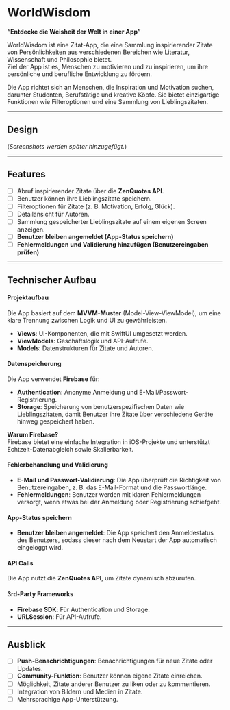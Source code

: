 # WorldWisdom

**“Entdecke die Weisheit der Welt in einer App”**

WorldWisdom ist eine Zitat-App, die eine Sammlung inspirierender Zitate von Persönlichkeiten aus verschiedenen Bereichen wie Literatur, Wissenschaft und Philosophie bietet.  
Ziel der App ist es, Menschen zu motivieren und zu inspirieren, um ihre persönliche und berufliche Entwicklung zu fördern.  

Die App richtet sich an Menschen, die Inspiration und Motivation suchen, darunter Studenten, Berufstätige und kreative Köpfe. Sie bietet einzigartige Funktionen wie Filteroptionen und eine Sammlung von Lieblingszitaten.

---

## Design
(*Screenshots werden später hinzugefügt.*)

---

## Features
- [ ] Abruf inspirierender Zitate über die **ZenQuotes API**.  
- [ ] Benutzer können ihre Lieblingszitate speichern.  
- [ ] Filteroptionen für Zitate (z. B. Motivation, Erfolg, Glück).  
- [ ] Detailansicht für Autoren.  
- [ ] Sammlung gespeicherter Lieblingszitate auf einem eigenen Screen anzeigen.  
- [ ] **Benutzer bleiben angemeldet (App-Status speichern)**  
- [ ] **Fehlermeldungen und Validierung hinzufügen (Benutzereingaben prüfen)**

---

## Technischer Aufbau

#### Projektaufbau
Die App basiert auf dem **MVVM-Muster** (Model-View-ViewModel), um eine klare Trennung zwischen Logik und UI zu gewährleisten.  
- **Views**: UI-Komponenten, die mit SwiftUI umgesetzt werden.  
- **ViewModels**: Geschäftslogik und API-Aufrufe.  
- **Models**: Datenstrukturen für Zitate und Autoren.  

#### Datenspeicherung
Die App verwendet **Firebase** für:  
- **Authentication**: Anonyme Anmeldung und E-Mail/Passwort-Registrierung.  
- **Storage**: Speicherung von benutzerspezifischen Daten wie Lieblingszitaten, damit Benutzer ihre Zitate über verschiedene Geräte hinweg gespeichert haben.

**Warum Firebase?**  
Firebase bietet eine einfache Integration in iOS-Projekte und unterstützt Echtzeit-Datenabgleich sowie Skalierbarkeit.

#### Fehlerbehandlung und Validierung
- **E-Mail und Passwort-Validierung**: Die App überprüft die Richtigkeit von Benutzereingaben, z. B. das E-Mail-Format und die Passwortlänge.  
- **Fehlermeldungen**: Benutzer werden mit klaren Fehlermeldungen versorgt, wenn etwas bei der Anmeldung oder Registrierung schiefgeht.

#### App-Status speichern
- **Benutzer bleiben angemeldet**: Die App speichert den Anmeldestatus des Benutzers, sodass dieser nach dem Neustart der App automatisch eingeloggt wird.

#### API Calls
Die App nutzt die **ZenQuotes API**, um Zitate dynamisch abzurufen.  

#### 3rd-Party Frameworks
- **Firebase SDK**: Für Authentication und Storage.  
- **URLSession**: Für API-Aufrufe.  

---

## Ausblick
- [ ] **Push-Benachrichtigungen**: Benachrichtigungen für neue Zitate oder Updates.
- [ ] **Community-Funktion**: Benutzer können eigene Zitate einreichen.  
- [ ] Möglichkeit, Zitate anderer Benutzer zu liken oder zu kommentieren.  
- [ ] Integration von Bildern und Medien in Zitate.
- [ ] Mehrsprachige App-Unterstützung.

